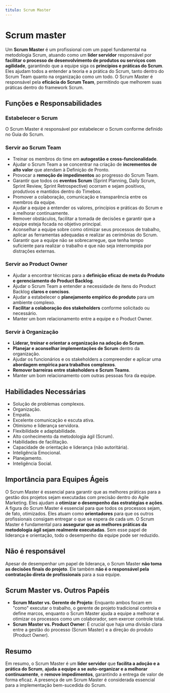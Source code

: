 ```yaml
---
titulo: Scrum Master
---
```


# Scrum master

Um **Scrum Master** é um profissional com um papel fundamental na metodologia Scrum, atuando como um **líder servidor** responsável por **facilitar o processo de desenvolvimento de produtos ou serviços com agilidade**, garantindo que a equipe siga os **princípios e práticas do Scrum**. Eles ajudam todos a entender a teoria e a prática do Scrum, tanto dentro do Scrum Team quanto na organização como um todo. O Scrum Master é responsável pela **eficácia do Scrum Team**, permitindo que melhorem suas práticas dentro do framework Scrum.

## Funções e Responsabilidades

### Estabelecer o Scrum

O Scrum Master é responsável por estabelecer o Scrum conforme definido no Guia do Scrum.

### Servir ao Scrum Team

- Treinar os membros do time em **autogestão e cross-funcionalidade**.
- Ajudar o Scrum Team a se concentrar na criação de **incrementos de alto valor** que atendam à Definição de Pronto.
- Provocar a **remoção de impedimentos** ao progresso do Scrum Team.
- Garantir que todos os **eventos Scrum** (Sprint Planning, Daily Scrum, Sprint Review, Sprint Retrospective) ocorram e sejam positivos, produtivos e mantidos dentro do Timebox.
- Promover a colaboração, comunicação e transparência entre os membros da equipe.
- Ajudar a equipe a entender os valores, princípios e práticas do Scrum e a melhorar continuamente.
- Remover obstáculos, facilitar a tomada de decisões e garantir que a equipe esteja focada no objetivo principal.
- Aconselhar a equipe sobre como otimizar seus processos de trabalho, aplicar as ferramentas adequadas e realizar as cerimônias do Scrum.
- Garantir que a equipe não se sobrecarregue, que tenha tempo suficiente para realizar o trabalho e que não seja interrompida por distrações externas.

### Servir ao Product Owner

- Ajudar a encontrar técnicas para a **definição eficaz de meta do Produto e gerenciamento do Product Backlog**.
- Ajudar o Scrum Team a entender a necessidade de itens do Product Backlog **claros e concisos**.
- Ajudar a estabelecer o **planejamento empírico do produto** para um ambiente complexo.
- **Facilitar a colaboração dos stakeholders** conforme solicitado ou necessário.
- Manter um bom relacionamento entre a equipe e o Product Owner.

### Servir à Organização

- **Liderar, treinar e orientar a organização na adoção do Scrum**.
- **Planejar e aconselhar implementações de Scrum** dentro da organização.
- Ajudar os funcionários e os stakeholders a compreender e aplicar uma **abordagem empírica para trabalhos complexos**.
- **Remover barreiras entre stakeholders e Scrum Teams**.
- Manter um bom relacionamento com outras pessoas fora da equipe.

## Habilidades Necessárias

- Solução de problemas complexos.
- Organização.
- Empatia.
- Excelente comunicação e escuta ativa.
- Otimismo e liderança servidora.
- Flexibilidade e adaptabilidade.
- Alto conhecimento da metodologia ágil (Scrum).
- Habilidades de facilitação.
- Capacidade de orientação e liderança (não autoritária).
- Inteligência Emocional.
- Planejamento.
- Inteligência Social.

## Importância para Equipes Ágeis

O Scrum Master é essencial para garantir que as melhores práticas para a gestão dos projetos sejam executadas com precisão dentro do Agile Marketing. Eles ajudam a **otimizar o desempenho das estratégias e ações**. A figura do Scrum Master é essencial para que todos os processos sejam, de fato, otimizados. Eles atuam como **orientadores** para que os outros profissionais consigam entregar o que se espera de cada um. O Scrum Master é fundamental para **assegurar que as melhores práticas da metodologia ágil sejam realmente executadas**. Sem esse papel de liderança e orientação, todo o desempenho da equipe pode ser reduzido.

## Não é responsável

Apesar de desempenhar um papel de liderança, o Scrum Master **não toma as decisões finais do projeto**. Ele também **não é o responsável pela contratação direta de profissionais** para a sua equipe.

## Scrum Master vs. Outros Papéis

- **Scrum Master vs. Gerente de Projeto**: Enquanto ambos focam em "como" executar o trabalho, o gerente de projeto tradicional controla e define marcos, enquanto o Scrum Master ajuda a equipe a melhorar e otimizar os processos como um colaborador, sem exercer controle total.
- **Scrum Master vs. Product Owner**: É crucial que haja uma divisão clara entre a gestão do processo (Scrum Master) e a direção do produto (Product Owner).

## Resumo

Em resumo, o Scrum Master é um **líder servidor** que **facilita a adoção e a prática do Scrum**, **ajuda a equipe a se auto-organizar e a melhorar continuamente**, e **remove impedimentos**, garantindo a entrega de valor de forma eficaz. A presença de um Scrum Master é considerada essencial para a implementação bem-sucedida do Scrum.
